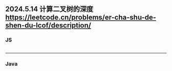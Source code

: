 2024.5.14 计算二叉树的深度 https://leetcode.cn/problems/er-cha-shu-de-shen-du-lcof/description/
---

### JS

```js

```

---

### Java

```java

```
